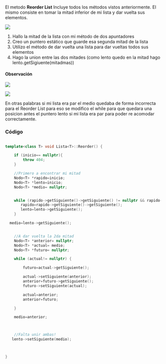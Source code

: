 El metodo **Reorder List** Incluye todos los métodos vistos anteriormente. El mismo consiste en tomar la mitad inferior de mi lista y dar vuelta sus elementos.

**![](https://lh4.googleusercontent.com/PW2lefNJ2I_pJtiBSuE3w_TSLyGFUpnlBiwe6yvuq5HIBmEse3oXKJZu4ugxs5Gp1YEfJInGs3AywIRXMFgNM4MoxjdTV9ucRospiHEZaY808OUw5mQNx0Wez3l17HSEzr4OYM6wloTo5FJKFmsGIJw)**

1. Hallo la mitad de la lista con mi método de dos apuntadores
2. Creo un puntero estático que guarde esa segunda mitad de la lista
3. Utilizo el método de dar vuelta una lista para dar vueltas todos sus elementos 
4. Hago la union entre las dos mitades (como lento quedo en la mitad hago lento.getSigiuente(mitadmas))

#### Observación

**![](https://lh6.googleusercontent.com/oK4iLCgnm8BPEp-SrwqYzrK3GwX-pZU3kOnN1Qi4g98ANrxyhP6WUzCm7p-J7CPEd2R02zJx6yZGWyktocqHi4g6dmB6zK2uDIgQdZK7iLbJ1xnWP_9n-wuXS9JB66q-UOSYWnr4h_DLqjQdhygQpPs)**

**![](https://lh6.googleusercontent.com/wngs7wKwxrANQoGd5T5faH8wAmezTawojAUxeFv0JhzHDVMP4Bj0GVgPbS0VU2RXXwG3698Ble9LAWG5Kzos9d_F6s7F13831pXdmYNl73jxxzoeNZFMfxYy23nOpefMhRHyi6RuYB3T87uZbG5XUzg)**

En otras palabras si mi lista era par el medio quedaba de forma incorrecta para el Reorder List para eso se modifico el while para que quedara una posicion antes el puntero lento si mi lista era par para poder re acomodar correctamente.   

### Código

```cpp

template<class T> void Lista<T>::Reorder() {

    if (inicio== nullptr){
        throw 404;
    }

    //Primero a encontrar mi mitad
    Nodo<T> *rapido=inicio;
    Nodo<T> *lento=inicio;
    Nodo<T> *medio= nullptr;


    while (rapido->getSiguiente()->getSiguiente() != nullptr && rapido->getSiguiente() != nullptr){
       rapido=rapido->getSiguiente()->getSiguiente();
       lento=lento->getSiguiente();
    }

  medio=lento->getSiguiente();


    //A dar vuelta la 2da mitad
    Nodo<T> *anterior= nullptr;
    Nodo<T> *actual= medio;
    Nodo<T> *futuro= nullptr;

    while (actual!= nullptr) {

        futuro=actual->getSiguiente();

        actual->setSiguiente(anterior);
        anterior=futuro->getSiguiente();
        futuro->setSiguiente(actual);

        actual=anterior;
        anterior=futuro;

    }

    medio=anterior;



    //Falta unir ambas!
   lento->setSiguiente(medio);



}
